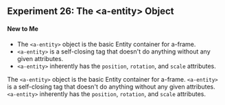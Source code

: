 ## Experiment 26: The \<a-entity\> Object

#### New to Me
- The `<a-entity>` object is the basic Entity container for a-frame.
- `<a-entity>` is a self-closing tag that doesn't do anything without any given attributes.
- `<a-entity>` inherently has the `position`, `rotation`, and `scale` attributes.

The `<a-entity>` object is the basic Entity container for a-frame. `<a-entity>` is a self-closing tag that doesn't do anything without any given attributes. `<a-entity>` inherently has the `position`, `rotation`, and `scale` attributes.